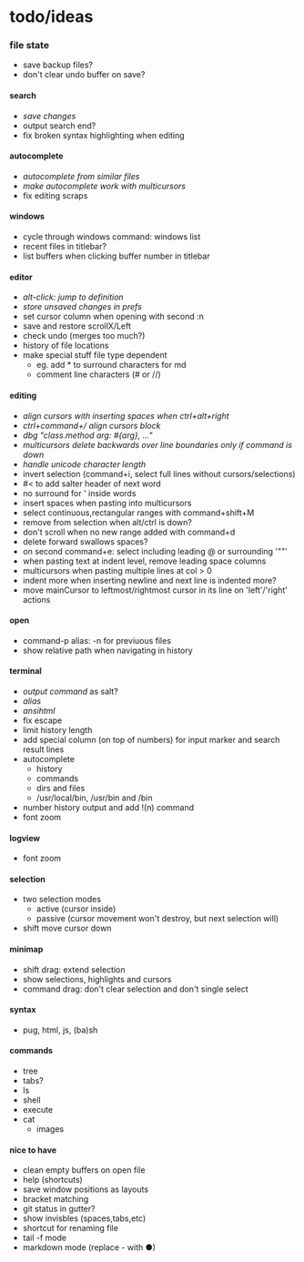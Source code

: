 # todo/ideas

### file state
- save backup files?
- don't clear undo buffer on save?

#### search
- *save changes*
- output search end?
- fix broken syntax highlighting when editing

#### autocomplete
- *autocomplete from similar files*
- *make autocomplete work with multicursors*
- fix editing scraps

#### windows
- cycle through windows command: windows list
- recent files in titlebar?
- list buffers when clicking buffer number in titlebar

#### editor
- *alt-click: jump to definition*
- *store unsaved changes in prefs*
- set cursor column when opening with second :n
- save and restore scrollX/Left
- check undo (merges too much?)
- history of file locations
- make special stuff file type dependent
    - eg. add * to surround characters for md
    - comment line characters (# or //)

#### editing
- *align cursors with inserting spaces when ctrl+alt+right*
- *ctrl+command+/  align cursors block*
- *dbg "class.method arg: #{arg}, ..."*
- *multicursors delete backwards over line boundaries only if command is down*
- *handle unicode character length*
- invert selection (command+i, select full lines without cursors/selections)
- #< to add salter header of next word
- no surround for ' inside words
- insert spaces when pasting into multicursors
- select continuous,rectangular ranges with command+shift+M 
- remove from selection when alt/ctrl is down?
- don't scroll when no new range added with command+d
- delete forward swallows spaces?
- on second command+e: select including leading @ or surrounding '""'
- when pasting text at indent level, remove leading space columns
- multicursors when pasting multiple lines at col > 0
- indent more when inserting newline and next line is indented more?
- move mainCursor to leftmost/rightmost cursor in its line on 'left'/'right' actions

#### open
- command-p alias: -n for previuous files
- show relative path when navigating in history

#### terminal
- *output command* as salt?
- *alias*
- *ansihtml*
- fix escape
- limit history length
- add special column (on top of numbers) for input marker and search result lines
- autocomplete
    - history
    - commands
    - dirs and files
    - /usr/local/bin, /usr/bin and /bin
- number history output and add !(n) command
- font zoom
      
#### logview
- font zoom
      
#### selection
- two selection modes
    - active (cursor inside)
    - passive (cursor movement won't destroy, but next selection will)
- shift move cursor down
    
#### minimap 
- shift drag: extend selection
- show selections, highlights and cursors
- command drag: don't clear selection and don't single select

#### syntax
- pug, html, js, (ba)sh

#### commands
- tree
- tabs?
- ls
- shell
- execute
- cat
    - images

#### nice to have
- clean empty buffers on open file
- help (shortcuts)
- save window positions as layouts
- bracket matching
- git status in gutter?
- show invisbles (spaces,tabs,etc)
- shortcut for renaming file
- tail -f mode
- markdown mode (replace - with ●)
    